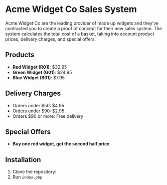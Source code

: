 # Acme Widget Co Sales System

Acme Widget Co are the leading provider of made up widgets and they’ve contracted you to create a proof of concept for their new sales system.
The system calculates the total cost of a basket, taking into account product prices, delivery charges, and special offers.

## Products

- **Red Widget (R01)**: $32.95
- **Green Widget (G01)**: $24.95
- **Blue Widget (B01)**: $7.95

## Delivery Charges

- Orders under $50: $4.95
- Orders under $90: $2.95
- Orders $90 or more: Free delivery

## Special Offers

- **Buy one red widget, get the second half price**

## Installation

1. Clone the repository:
2. Run `index.php`
